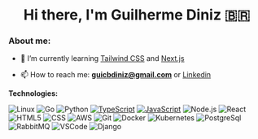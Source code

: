 <h1 align='center'>Hi there, I'm Guilherme Diniz 🇧🇷</h1>

### About me:

- 🌱 I’m currently learning [Tailwind CSS](https://tailwindcss.com/) and [Next.js](https://nextjs.org/)

- 📫 How to reach me: **guicbdiniz@gmail.com** or [Linkedin](https://www.linkedin.com/in/guilherme-diniz-874a98136/)

**Technologies:**

![Linux](https://img.shields.io/badge/-Linux-000?&logo=Linux&logoColor=FCC624)
![Go](https://img.shields.io/badge/-Go-000?&logo=go)
![Python](https://img.shields.io/badge/-Python-000?&logo=python)
[![TypeScript](https://img.shields.io/badge/-TypeScript-000?&logo=TypeScript&logoColor=007ACC)](https://github.com/AlvaroIsrael?tab=repositories&q=&type=&language=typescript)
[![JavaScript](https://img.shields.io/badge/-JavaScript-000?&logo=JavaScript&logoColor=ddc508)](https://github.com/AlvaroIsrael?tab=repositories&q=&type=&language=javascript)
![Node.js](https://img.shields.io/badge/-Node-000?&logo=node.js)
![React](https://img.shields.io/badge/-React-000?&logo=React)
![HTML5](https://img.shields.io/badge/-HTML5-000?&logo=html5&logoColor=E34F26)
![CSS](https://img.shields.io/badge/-CSS-000?&logo=css3&logoColor=1572B6)
![AWS](https://img.shields.io/badge/-AWS-000?&logo=amazonaws&logoColor=FF9900)
![Git](https://img.shields.io/badge/-Git-000?&logo=git&logoColor=F05032)
![Docker](https://img.shields.io/badge/-Docker-000?&logo=Docker)
![Kubernetes](https://img.shields.io/badge/-Kubernetes-000?&logo=Kubernetes)
![PostgreSql](https://img.shields.io/badge/-PostgreSql-000?&logo=postgresql&logoColor=336791)
![RabbitMQ](https://img.shields.io/badge/-RabbitMQ-000?&logo=rabbitmq)
![VSCode](https://img.shields.io/badge/-VSCode-000?&logo=Visual%20Studio%20Code&logoColor=007ACC)
![Django](https://img.shields.io/badge/-Django-000?&logo=django)



